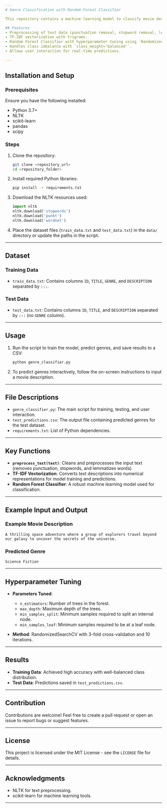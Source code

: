 ```yaml
---
# Genre Classification with Random Forest Classifier

This repository contains a machine learning model to classify movie descriptions into genres using a Random Forest Classifier. The implementation uses TF-IDF vectorization and hyperparameter tuning for better accuracy and performance.

## Features
- Preprocessing of text data (punctuation removal, stopword removal, lemmatization).
- TF-IDF vectorization with trigrams.
- Random Forest Classifier with hyperparameter tuning using `RandomizedSearchCV`.
- Handles class imbalance with `class_weight='balanced'`.
- Allows user interaction for real-time predictions.

---
```


## Installation and Setup

### Prerequisites
Ensure you have the following installed:
- Python 3.7+
- NLTK
- scikit-learn
- pandas
- scipy

### Steps
1. Clone the repository:
    ```bash
    git clone <repository_url>
    cd <repository_folder>
    ```

2. Install required Python libraries:
    ```bash
    pip install -r requirements.txt
    ```

3. Download the NLTK resources used:
    ```python
    import nltk
    nltk.download('stopwords')
    nltk.download('punkt')
    nltk.download('wordnet')
    ```

4. Place the dataset files (`train_data.txt` and `test_data.txt`) in the `data/` directory or update the paths in the script.

---

## Dataset
### Training Data
- `train_data.txt`: Contains columns `ID`, `TITLE`, `GENRE`, and `DESCRIPTION` separated by `:::`.

### Test Data
- `test_data.txt`: Contains columns `ID`, `TITLE`, and `DESCRIPTION` separated by `:::` (no `GENRE` column).

---

## Usage
1. Run the script to train the model, predict genres, and save results to a CSV:
    ```bash
    python genre_classifier.py
    ```

2. To predict genres interactively, follow the on-screen instructions to input a movie description.

---

## File Descriptions
- `genre_classifier.py`: The main script for training, testing, and user interaction.
- `test_predictions.csv`: The output file containing predicted genres for the test dataset.
- `requirements.txt`: List of Python dependencies.

---

## Key Functions
- **`preprocess_text(text)`**: Cleans and preprocesses the input text (removes punctuation, stopwords, and lemmatizes words).
- **TF-IDF Vectorization**: Converts text descriptions into numerical representations for model training and predictions.
- **Random Forest Classifier**: A robust machine learning model used for classification.

---

## Example Input and Output

### Example Movie Description
```
A thrilling space adventure where a group of explorers travel beyond our galaxy to uncover the secrets of the universe.
```

### Predicted Genre
```
Science Fiction
```

---

## Hyperparameter Tuning
- **Parameters Tuned**:
  - `n_estimators`: Number of trees in the forest.
  - `max_depth`: Maximum depth of the trees.
  - `min_samples_split`: Minimum samples required to split an internal node.
  - `min_samples_leaf`: Minimum samples required to be at a leaf node.

- **Method**: RandomizedSearchCV with 3-fold cross-validation and 10 iterations.

---

## Results
- **Training Data**: Achieved high accuracy with well-balanced class distribution.
- **Test Data**: Predictions saved in `test_predictions.csv`.

---

## Contribution
Contributions are welcome! Feel free to create a pull request or open an issue to report bugs or suggest features.

---

## License
This project is licensed under the MIT License - see the `LICENSE` file for details.

---

## Acknowledgments
- NLTK for text preprocessing.
- scikit-learn for machine learning tools.

---
